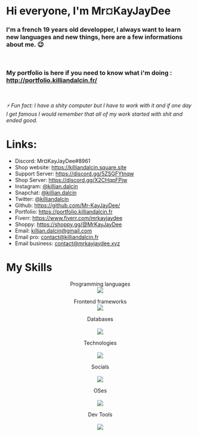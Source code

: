 # Hi everyone, I'm Mr¤KayJayDee

### I'm a french 19 years old developper, I always want to learn new languages and new things, here are a few informations about me. 😉

<br>

### My portfolio is here if you need to know what i'm doing : http://portfolio.killiandalcin.fr/

<br>

*⚡ Fun fact: I have a shity computer but I have to work with it and if one day I get famous I would remember that all of my work started with shit and ended good.*

# Links:

- Discord: Mr¤KayJayDee#8961
- Shop website: https://killiandalcin.square.site
- Support Server: https://discord.gg/5ZSGFYtnqw
- Shop Server: https://discord.gg/X2CHqpFPjw
- Instagram: [@killian.dalcin](https://www.instagram.com/killian.dalcin)
- Snapchat: [@killian.dalcin](https://www.snapchat.com/add/killian.dalcin)
- Twitter: [@killiandalcin](https://twitter.com/killiandalcin)
- Github: https://github.com/Mr-KayJayDee/
- Portfolio: https://portfolio.killiandalcin.fr
- Fiverr: https://www.fiverr.com/mrkayjaydee
- Shoppy: https://shoppy.gg/@MrKayJayDee
- Email: [killian.dalcin@gmail.com](mailto:killian.dalcin@gmail.com)
- Email pro: [contact@killiandalcin.fr](mailto:contact@killiandalcin.fr)
- Email business: [contact@mrkayjaydee.xyz](mailto:contact@mrkayjaydee.xyz)

# My Skills

<p align="center"> 
   Programming languages<br>
   <a href="https://skillicons.dev">
    <img src="https://skillicons.dev/icons?i=bash,js,md,nginx,nodejs,ts" />
  </a>
</p>
<p align="center"> 
   Frontend frameworks<br>
   <a href="https://skillicons.dev">
    <img src="https://skillicons.dev/icons?i=angular,html,css,electron,figma,vue,wordpress" />
  </a>
</p>
<p align="center">
  Databases<br></br>
  <a href="https://skillicons.dev">
    <img src="https://skillicons.dev/icons?i=mongodb,mysql,redis,sqlite" />
  </a>
</p>
<p align="center">
  Technologies<br></br>
  <a href="https://skillicons.dev">
    <img src="https://skillicons.dev/icons?i=docker,bots,figma,nginx" />
  </a>
</p>
<p align="center">
  Socials<br></br>
  <a href="https://skillicons.dev">
    <img src="https://skillicons.dev/icons?i=discord,instagram,linkedin,twitter" />
  </a>
</p>
<p align="center">
  OSes<br></br>
  <a href="https://skillicons.dev">
    <img src="https://skillicons.dev/icons?i=linux,raspberrypi" />
  </a>
</p>
<p align="center">
  Dev Tools<br></br>
  <a href="https://skillicons.dev">
    <img src="https://skillicons.dev/icons?i=git,github,gitlab,atom,vscode&perline=6" />
  </a>
</p>